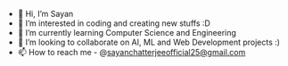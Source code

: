 - 👋 Hi, I’m Sayan 
- 👀 I’m interested in coding and creating new stuffs :D
- 🌱 I’m currently learning Computer Science and Engineering 
- 💞️ I’m looking to collaborate on AI, ML and Web Development projects :)
- 📫 How to reach me - @sayanchatterjeeofficial25@gmail.com 

<!---
sayann07/sayann07 is a ✨ special ✨ repository because its `README.md` (this file) appears on your GitHub profile.
You can click the Preview link to take a look at your changes.
--->
